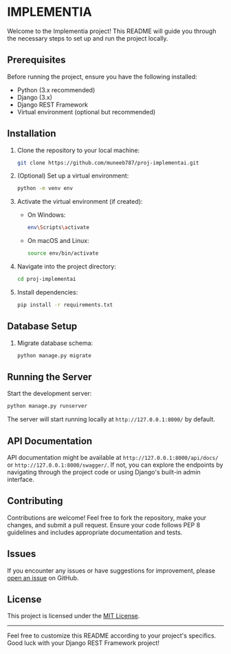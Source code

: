 # IMPLEMENTIA

Welcome to the Implementia project! This README will guide you through the necessary steps to set up and run the project locally.

## Prerequisites

Before running the project, ensure you have the following installed:

- Python (3.x recommended)
- Django (3.x)
- Django REST Framework
- Virtual environment (optional but recommended)

## Installation

1. Clone the repository to your local machine:

   ```bash
   git clone https://github.com/muneeb787/proj-implementai.git
   ```

2. (Optional) Set up a virtual environment:

   ```bash
   python -m venv env
   ```

3. Activate the virtual environment (if created):

   - On Windows:

     ```bash
     env\Scripts\activate
     ```

   - On macOS and Linux:

     ```bash
     source env/bin/activate
     ```
4. Navigate into the project directory:

   ```bash
   cd proj-implementai
   ```

5. Install dependencies:

   ```bash
   pip install -r requirements.txt
   ```
   
## Database Setup

1. Migrate database schema:

   ```bash
   python manage.py migrate
   ```
   

## Running the Server

Start the development server:

```bash
python manage.py runserver
```

The server will start running locally at `http://127.0.0.1:8000/` by default.

## API Documentation

API documentation might be available at `http://127.0.0.1:8000/api/docs/` or `http://127.0.0.1:8000/swagger/`. If not, you can explore the endpoints by navigating through the project code or using Django's built-in admin interface.

## Contributing

Contributions are welcome! Feel free to fork the repository, make your changes, and submit a pull request. Ensure your code follows PEP 8 guidelines and includes appropriate documentation and tests.

## Issues

If you encounter any issues or have suggestions for improvement, please [open an issue](https://github.com/muneeb787/proj-implementai/issues) on GitHub.

## License

This project is licensed under the [MIT License](LICENSE).
   
---   

Feel free to customize this README according to your project's specifics. Good luck with your Django REST Framework project!
